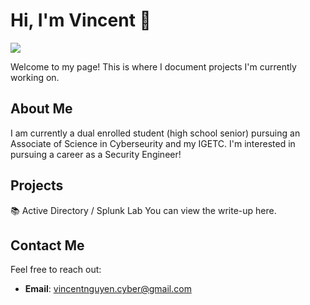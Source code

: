 # Hi, I'm Vincent 👋
<a href="https://www.linkedin.com/in/vincent-nguyen-97961924b/"><img src="https://img.shields.io/badge/-LinkedIn-0072b1?&style=for-the-badge&logo=linkedin&logoColor=white" /></a>

Welcome to my page! This is where I document projects I'm currently working on.

## About Me

I am currently a dual enrolled student (high school senior) pursuing an Associate of Science in Cyberseurity and my IGETC. I'm interested in pursuing a career as a Security Engineer!

## Projects

📚 Active Directory / Splunk Lab
You can view the write-up here.

## Contact Me

Feel free to reach out:

- **Email**: [vincentnguyen.cyber@gmail.com](mailto:vincentnguyen.cyber@gmail.com)

